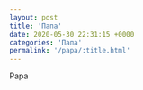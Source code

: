 ```yaml
---
layout: post
title: 'Папа'
date: 2020-05-30 22:31:15 +0000
categories: 'Папа'
permalink: '/papa/:title.html'
---
```


Papa
